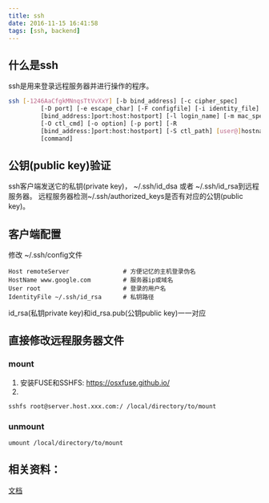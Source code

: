 ```yaml
---
title: ssh
date: 2016-11-15 16:41:58
tags: [ssh, backend]
---
```


## 什么是ssh

ssh是用来登录远程服务器并进行操作的程序。

```bash
ssh [-1246AaCfgkMNnqsTtVvXxY] [-b bind_address] [-c cipher_spec]
         [-D port] [-e escape_char] [-F configfile] [-i identity_file] [-L
         [bind_address:]port:host:hostport] [-l login_name] [-m mac_spec]
         [-O ctl_cmd] [-o option] [-p port] [-R
         [bind_address:]port:host:hostport] [-S ctl_path] [user@]hostname
         [command]
```

## 公钥(public key)验证

ssh客户端发送它的私钥(private key)， ~/.ssh/id_dsa 或者 ~/.ssh/id_rsa到远程服务器。 远程服务器检测~/.ssh/authorized_keys是否有对应的公钥(public key)。

<!-- more -->

## 客户端配置

修改 ~/.ssh/config文件

```
Host remoteServer               # 方便记忆的主机登录伪名
HostName www.google.com         # 服务器ip或域名
User root                       # 登录的用户名
IdentityFile ~/.ssh/id_rsa      # 私钥路径
```

id_rsa(私钥private key)和id_rsa.pub(公钥public key)一一对应

## 直接修改远程服务器文件

### mount

1. 安装FUSE和SSHFS: https://osxfuse.github.io/
2.
```
sshfs root@server.host.xxx.com:/ /local/directory/to/mount
```

### unmount
```
umount /local/directory/to/mount
```

## 相关资料：
[文档](http://linuxcommand.org/man_pages/ssh1.html)